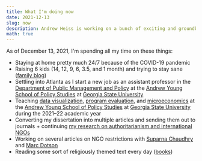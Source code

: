 ```yaml
---
title: What I'm doing now
date: 2021-12-13
slug: now
description: Andrew Heiss is working on a bunch of exciting and groundbreaking projects
math: true
---
```


As of December 13, 2021, I'm spending all my time on these things:

* Staying at home pretty much 24/7 because of the COVID-19 pandemic
* Raising 6 kids (14, 12, 9, 6, 3.5, and 1 month) and trying to stay sane ([family blog](http://www.heissatopia.com/))
* Settling into Atlanta as I start a new job as an assistant professor in the [Department of Public Management and Policy](https://aysps.gsu.edu/public-management-policy/) at the [Andrew Young School of Policy Studies](https://aysps.gsu.edu/) at [Georgia State University](https://www.gsu.edu/)
* Teaching [data visualization](https://datavizs21.classes.andrewheiss.com/), [program evaluation](https://evalf21.classes.andrewheiss.com/), and [microeconomics](https://econsp21.classes.andrewheiss.com/) at the [Andrew Young School of Policy Studies](https://aysps.gsu.edu/) at [Georgia State University](https://www.gsu.edu/) during the 2021–22 academic year
* Converting my dissertation into multiple articles and sending them out to journals + continuing [my research on authoritarianism and international NGOs](https://www.ingoresearch.org/)
* Working on several articles on NGO restrictions with [Suparna Chaudhry](http://www.suparnachaudhry.com/) and [Marc Dotson](https://marriottschool.byu.edu/directory/details?id=50683)
* Reading some sort of religiously themed text every day ([books](https://www.goodreads.com/review/list/2733632-andrew-heiss?shelf=religious))
